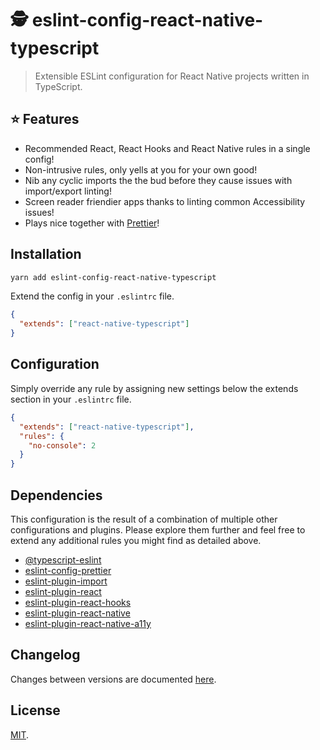 # 🕵️ eslint-config-react-native-typescript

> Extensible ESLint configuration for React Native projects written in TypeScript.

## ⭐ Features

- Recommended React, React Hooks and React Native rules in a single config!
- Non-intrusive rules, only yells at you for your own good!
- Nib any cyclic imports the the bud before they cause issues with import/export linting!
- Screen reader friendier apps thanks to linting common Accessibility issues!
- Plays nice together with [Prettier](https://github.com/prettier/prettier)!

## Installation

```sh
yarn add eslint-config-react-native-typescript
```

Extend the config in your `.eslintrc` file.

```json
{
  "extends": ["react-native-typescript"]
}
```

## Configuration

Simply override any rule by assigning new settings below the extends section in your `.eslintrc` file.

```json
{
  "extends": ["react-native-typescript"],
  "rules": {
    "no-console": 2
  }
}
```

## Dependencies

This configuration is the result of a combination of multiple other configurations and plugins. Please explore them further and feel free to extend any additional rules you might find as detailed above.

- [@typescript-eslint](https://github.com/typescript-eslint/typescript-eslint/tree/master/packages/eslint-plugin)
- [eslint-config-prettier](https://github.com/prettier/eslint-config-prettier)
- [eslint-plugin-import](https://github.com/benmosher/eslint-plugin-import)
- [eslint-plugin-react](https://github.com/yannickcr/eslint-plugin-react)
- [eslint-plugin-react-hooks](https://github.com/facebook/react/tree/master/packages/eslint-plugin-react-hooks)
- [eslint-plugin-react-native](https://github.com/Intellicode/eslint-plugin-react-native)
- [eslint-plugin-react-native-a11y](https://github.com/FormidableLabs/eslint-plugin-react-native-a11y)

## Changelog

Changes between versions are documented [here](./CHANGELOG).

## License

[MIT](./LICENSE).
